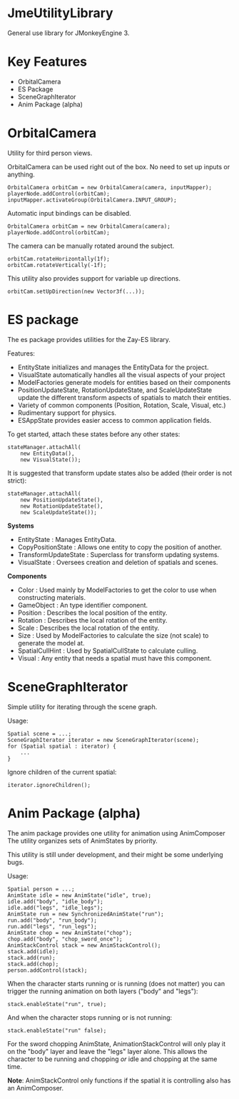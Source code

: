 # JmeUtilityLibrary
General use library for JMonkeyEngine 3.

# Key Features
* OrbitalCamera
* ES Package
* SceneGraphIterator
* Anim Package (alpha)

# OrbitalCamera
Utility for third person views.

OrbitalCamera can be used right out of the box. No need to set up
inputs or anything.
```<Java>
OrbitalCamera orbitCam = new OrbitalCamera(camera, inputMapper);
playerNode.addControl(orbitCam);
inputMapper.activateGroup(OrbitalCamera.INPUT_GROUP);
```
Automatic input bindings can be disabled.
```
OrbitalCamera orbitCam = new OrbitalCamera(camera);
playerNode.addControl(orbitCam);
```
The camera can be manually rotated around the subject.
```
orbitCam.rotateHorizontally(1f);
orbitCam.rotateVertically(-1f);
```
This utility also provides support for variable up directions.
```
orbitCam.setUpDirection(new Vector3f(...));
```

# ES package
The es package provides utilities for the Zay-ES library.

Features:
* EntityState initializes and manages the EntityData for the project.
* VisualState automatically handles all the visual aspects of your project
* ModelFactories generate models for entities based on their components
* PositionUpdateState, RotationUpdateState, and ScaleUpdateState update the
different transform aspects of spatials to match their entities.
* Variety of common components (Position, Rotation, Scale, Visual, etc.)
* Rudimentary support for physics.
* ESAppState provides easier access to common application fields.

To get started, attach these states before any other states:
```
stateManager.attachAll(
    new EntityData(),
    new VisualState());
```
It is suggested that transform update states also be added (their order is not strict):
```
stateManager.attachAll(
    new PositionUpdateState(),
    new RotationUpdateState(),
    new ScaleUpdateState());
```

**Systems**
* EntityState : Manages EntityData.
* CopyPositionState : Allows one entity to copy the position of another.
* TransformUpdateState : Superclass for transform updating systems.
* VisualState : Oversees creation and deletion of spatials and scenes.

**Components**
* Color : Used mainly by ModelFactories to get the color to use when constructing materials.
* GameObject : An type identifier component.
* Position : Describes the local position of the entity.
* Rotation : Describes the local rotation of the entity.
* Scale : Describes the local rotation of the entity.
* Size : Used by ModelFactories to calculate the size (not scale) to generate the model at.
* SpatialCullHint : Used by SpatialCullState to calculate culling.
* Visual : Any entity that needs a spatial must have this component.

# SceneGraphIterator
Simple utility for iterating through the scene graph.

Usage:
```
Spatial scene = ...;
SceneGraphIterator iterator = new SceneGraphIterator(scene);
for (Spatial spatial : iterator) {
    ...
}
```

Ignore children of the current spatial:
```
iterator.ignoreChildren();
```

# Anim Package (alpha)
The anim package provides one utility for animation using AnimComposer
The utility organizes sets of AnimStates by priority.

This utility is still under development, and their might be some underlying bugs.

Usage:
```<Java>
Spatial person = ...;
AnimState idle = new AnimState("idle", true);
idle.add("body", "idle_body");
idle.add("legs", "idle_legs");
AnimState run = new SynchronizedAnimState("run");
run.add("body", "run_body");
run.add("legs", "run_legs");
AnimState chop = new AnimState("chop");
chop.add("body", "chop_sword_once");
AnimStackControl stack = new AnimStackControl();
stack.add(idle);
stack.add(run);
stack.add(chop);
person.addControl(stack);
```
When the character starts running or is running (does not matter) you can trigger the running animation on both layers ("body" and "legs"):
```<java>
stack.enableState("run", true);
```
And when the character stops running or is not running:
```
stack.enableState("run" false);
```
For the sword chopping AnimState, AnimationStackControl will only play it on the "body" layer and leave the "legs" layer alone. This allows the character to be running and chopping *or* idle and chopping at the same time.

**Note**: AnimStackControl only functions if the spatial it is controlling also has an AnimComposer.